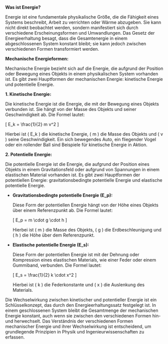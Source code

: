 **Was ist Energie?**

Energie ist eine fundamentale physikalische Größe, die die Fähigkeit eines Systems beschreibt, Arbeit zu verrichten oder Wärme abzugeben. Sie kann nicht direkt beobachtet werden, sondern manifestiert sich durch verschiedene Erscheinungsformen und Umwandlungen. Das Gesetz der Energieerhaltung besagt, dass die Gesamtenergie in einem abgeschlossenen System konstant bleibt; sie kann jedoch zwischen verschiedenen Formen transformiert werden.

**Mechanische Energieformen:**

Mechanische Energie bezieht sich auf die Energie, die aufgrund der Position oder Bewegung eines Objekts in einem physikalischen System vorhanden ist. Es gibt zwei Hauptformen der mechanischen Energie: kinetische Energie und potentielle Energie.

**1. Kinetische Energie:**

Die kinetische Energie ist die Energie, die mit der Bewegung eines Objekts verbunden ist. Sie hängt von der Masse des Objekts und seiner Geschwindigkeit ab. Die Formel lautet:

\[ E_k = \frac{1}{2} m v^2 \]

Hierbei ist \( E_k \) die kinetische Energie, \( m \) die Masse des Objekts und \( v \) seine Geschwindigkeit. Ein sich bewegendes Auto, ein fliegender Vogel oder ein rollender Ball sind Beispiele für kinetische Energie in Aktion.

**2. Potentielle Energie:**

Die potentielle Energie ist die Energie, die aufgrund der Position eines Objekts in einem Gravitationsfeld oder aufgrund von Spannungen in einem elastischen Material vorhanden ist. Es gibt zwei Hauptformen der potentiellen Energie: gravitationsbedingte potentielle Energie und elastische potentielle Energie.

   - **Gravitationsbedingte potentielle Energie (E_p):**

      Diese Form der potentiellen Energie hängt von der Höhe eines Objekts über einem Referenzpunkt ab. Die Formel lautet:

      \[ E_p = m \cdot g \cdot h \]

      Hierbei ist \( m \) die Masse des Objekts, \( g \) die Erdbeschleunigung und \( h \) die Höhe über dem Referenzpunkt.

   - **Elastische potentielle Energie (E_s):**

      Diese Form der potentiellen Energie ist mit der Dehnung oder Kompression eines elastischen Materials, wie einer Feder oder einem Gummiband, verbunden. Die Formel lautet:

      \[ E_s = \frac{1}{2} k \cdot x^2 \]

      Hierbei ist \( k \) die Federkonstante und \( x \) die Auslenkung des Materials.

Die Wechselwirkung zwischen kinetischer und potentieller Energie ist ein Schlüsselkonzept, das durch den Energieerhaltungssatz festgelegt ist. In einem geschlossenen System bleibt die Gesamtmenge der mechanischen Energie konstant, auch wenn sie zwischen den verschiedenen Formen hin- und herwechselt. Das Verständnis der verschiedenen Formen mechanischer Energie und ihrer Wechselwirkung ist entscheidend, um grundlegende Prinzipien in Physik und Ingenieurwissenschaften zu erfassen.